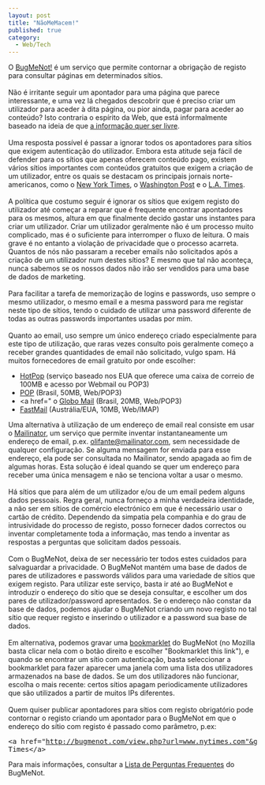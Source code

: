 ```yaml
---
layout: post
title: "NãoMeMacem!"
published: true
category:
  - Web/Tech
---
```

O <a href="www.bugmenot">BugMeNot!</a> é um serviço que permite contornar a obrigação de registo para consultar páginas em determinados sítios.
<br/><br/>
Não é irritante seguir um apontador para uma página que parece interessante, e uma vez lá chegados descobrir que é preciso criar um utilizador para aceder à dita página, ou pior ainda, pagar para aceder ao conteúdo? Isto contraria o espírito da Web, que está informalmente baseado na ideia de que <a href="http://www.wired.com/wired/archive/2.03/economy.ideas_pr.html">a informação quer ser livre</a>.
<br/><br/>
Uma resposta possível é passar a ignorar todos os apontadores para sítios que exigem autenticação do utilizador. Embora esta atitude seja fácil de defender para os sítios que apenas oferecem conteúdo pago, existem vários sítios importantes com conteúdos gratuitos que exigem a criação de um utilizador, entre os quais se destacam os principais jornais norte-americanos, como o <a href="www.nytimes.com">New York Times</a>, o <a href="www.washingtonpost.com">Washington Post</a> e o <a href="www.latimes.com">L.A. Times</a>.
<br/><br/>
A política que costumo seguir é ignorar os sítios que exigem registo do utilizador até começar a reparar que é frequente encontrar apontadores para os mesmos, altura em que finalmente decido gastar uns instantes para criar um utilizador. Criar um utilizador geralmente não é um processo muito complicado, mas é o suficiente para interromper o fluxo de leitura. O mais grave é no entanto a violação de privacidade que o processo acarreta. Quantos de nós não passaram a receber emails não solicitados após a criação de um utilizador num destes sítios? E mesmo que tal não aconteça, nunca sabemos se os nossos dados não irão ser vendidos para uma base de dados de marketing.
<br/><br/>
Para facilitar a tarefa de memorização de logins e passwords, uso sempre o mesmo utilizador, o mesmo email e a mesma password para me registar neste tipo de sítios, tendo o cuidado de utilizar uma password diferente de todas as outras passwords importantes usadas por mim. 
<br/><br/>
Quanto ao email, uso sempre um único endereço criado especialmente para este tipo de utilização, que raras vezes consulto pois geralmente começo a receber grandes quantidades de email não solicitado, vulgo spam. Há muitos fornecedores de email gratuito por onde escolher:<ul><li><a href="http://www.hotpop.com/index.jsp">HotPop</a> (serviço baseado nos EUA que oferece uma caixa de correio de 100MB e acesso por Webmail ou POP3)</li><li><a href="https://seguro.pop.com.br/servlet/site?event=site_clientecadastro_etapa0">POP</a> (Brasil, 50MB, Web/POP3)</li><li><a href="
o <a href="http://webmail2.globo.com/jsp/signup/home.jsp">Globo Mail</a> (Brasil, 20MB, Web/POP3)</li><li><a href="http://www.fastmail.fm/">FastMail</a> (Austrália/EUA, 10MB, Web/IMAP)</li></ul>
Uma alternativa à utilização de um endereço de email real consiste em usar o <a href="http://www.mailinator.com/mailinator/Welcome.do">Mailinator</a>, um serviço que permite inventar instantaneamente um endereço de email, p.ex. olifante@mailinator.com, sem necessidade de qualquer configuração. Se alguma mensagem for enviada para esse endereço, ela pode ser consultada no Mailinator, sendo apagada ao fim de algumas horas. Esta solução é ideal quando se quer um endereço para receber uma única mensagem e não se tenciona voltar a usar o mesmo.
<br/><br/>
Há sítios que para além de um utilizador e/ou de um email pedem alguns dados pessoais. Regra geral, nunca forneço a minha verdadeira identidade, a não ser em sítios de comércio electrónico em que é necessário usar o cartão de crédito. Dependendo da simpatia pela companhia e do grau de intrusividade do processo de registo, posso fornecer dados correctos ou inventar completamente toda a informação, mas tendo a inventar as respostas a perguntas que solicitam dados pessoais.
<br/><br/>
Com o BugMeNot, deixa de ser necessário ter todos estes cuidados para salvaguardar a privacidade. O BugMeNot mantém uma base de dados de pares de utilizadores e passwords válidos para uma variedade de sítios que exigem registo. Para utilizar este serviço, basta ir até ao BugMeNot e introduzir o endereço do sítio que se deseja consultar, e escolher um dos pares de utilizador/password apresentados. Se o endereço não constar da base de dados, podemos ajudar o BugMeNot criando um novo registo no tal sítio que requer registo e inserindo o utilizador e a password sua base de dados.
<br/><br/>
Em alternativa, podemos gravar uma <a href="javascript:void(window.open('http://bugmenot.com/view.php?mode=bookmarklet&url='+escape(location),'BugMeNot','location=no,status=yes,menubar=no,scrollbars=yes,resizable=yes,width=385,height=450'))
">bookmarklet</a> do BugMeNot (no Mozilla basta clicar nela com o botão direito e escolher "Bookmarklet this link"), e quando se encontrar um sítio com autenticação, basta seleccionar a bookmarklet para fazer aparecer uma janela com uma lista dos utilizadores armazenados na base de dados. Se um dos utilizadores não funcionar, escolha o mais recente: certos sítios apagam periodicamente utilizadores que são utilizados a partir de muitos IPs diferentes.
<br/><br/>
Quem quiser publicar apontadores para sítios com registo obrigatório pode contornar o registo criando um apontador para o BugMeNot em que o endereço do sítio com registo é passado como parâmetro, p.ex:<pre>&lt;a href="http://bugmenot.com/view.php?url=www.nytimes.com"&gt;NY Times&lt;/a&gt;</pre>Para mais informações, consultar a <a href="http://bugmenot.com/faq.php">Lista de Perguntas Frequentes</a> do BugMeNot.

